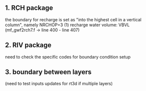 ## 1. RCH package
the boundary for recharge is set as "into the highest cell in a vertical column", namely NRCHOP=3
(1) recharge water volume: VBVL  (mf_gwf2rch7.f -> line 400 - line 407)

## 2. RIV package
need to check the specific codes for boundary condition setup


## 3. boundary between layers
(need to test inputs updates for rt3d if multiple layers)
